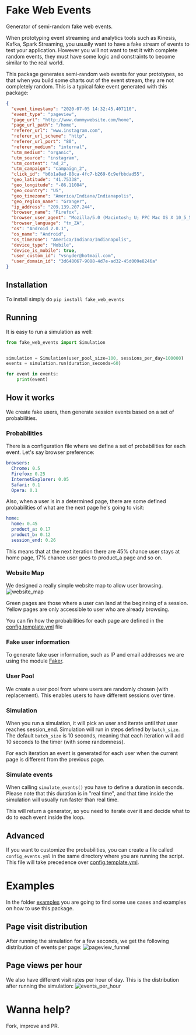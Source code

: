 # Fake Web Events

Generator of semi-random fake web events. 

When prototyping event streaming and analytics tools such as Kinesis, Kafka, Spark Streaming, you usually want to 
have a fake stream of events to test your application. However you will not want to test it with complete 
random events, they must have some logic and constraints to become similar to the real world.

This package generates semi-random web events for your prototypes, so that when you build some charts 
out of the event stream, they are not completely random. This is a typical fake event generated with this package:

```json
{
  "event_timestamp": "2020-07-05 14:32:45.407110",
  "event_type": "pageview",
  "page_url": "http://www.dummywebsite.com/home",
  "page_url_path": "/home",
  "referer_url": "www.instagram.com",
  "referer_url_scheme": "http",
  "referer_url_port": "80",
  "referer_medium": "internal",
  "utm_medium": "organic",
  "utm_source": "instagram",
  "utm_content": "ad_2",
  "utm_campaign": "campaign_2",
  "click_id": "b6b1a8ad-88ca-4fc7-b269-6c9efbbdad55",
  "geo_latitude": "41.75338",
  "geo_longitude": "-86.11084",
  "geo_country": "US",
  "geo_timezone": "America/Indiana/Indianapolis",
  "geo_region_name": "Granger",
  "ip_address": "209.139.207.244",
  "browser_name": "Firefox",
  "browser_user_agent": "Mozilla/5.0 (Macintosh; U; PPC Mac OS X 10_5_5; rv:1.9.6.20) Gecko/2012-06-06 09:24:19 Firefox/3.6.20",
  "browser_language": "tn_ZA",
  "os": "Android 2.0.1",
  "os_name": "Android",
  "os_timezone": "America/Indiana/Indianapolis",
  "device_type": "Mobile",
  "device_is_mobile": true,
  "user_custom_id": "vsnyder@hotmail.com",
  "user_domain_id": "3d648067-9088-4d7e-ad32-45d009e8246a"
}
```

## Installation
To install simply do `pip install fake_web_events`

## Running
It is easy to run a simulation as well:
```python
from fake_web_events import Simulation


simulation = Simulation(user_pool_size=100, sessions_per_day=100000)
events = simulation.run(duration_seconds=60)

for event in events:
    print(event)
```

## How it works
We create fake users, then generate session events based on a set of probabilities.

### Probabilities
There is a configuration file where we define a set of probabilities for each event. Let's say browser preference:
```yaml
browsers:
  Chrome: 0.5
  Firefox: 0.25
  InternetExplorer: 0.05
  Safari: 0.1
  Opera: 0.1
```

Also, when a user is in a determined page, there are some defined probabilities of what 
are the next page he's going to visit:
```yaml
home:
  home: 0.45
  product_a: 0.17
  product_b: 0.12
  session_end: 0.26
```
This means that at the next iteration there are 45% chance user stays at home page, 
17% chance user goes to product_a page and so on.

### Website Map
We designed a really simple website map to allow user browsing.
![website_map](assets/website_map.svg)

Green pages are those where a user can land at the beginning of a session. 
Yellow pages are only accessible to user who are already browsing.

You can fin how the probabilities for each page are defined in the 
[config.template.yml](fake_web_events/config.template.yml) file

### Fake user information
To generate fake user information, such as IP and email addresses we are using the module [Faker](https://github.com/joke2k/faker).

### User Pool
We create a user pool from where users are randomly chosen (with replacement). This enables users to have different sessions over time.

### Simulation
When you run a simulation, it will pick an user and iterate until that user reaches session_end. 
Simulation will run in steps defined by `batch_size`. The default `batch_size` is 10 seconds, meaning that 
each iteration will add 10 seconds to the timer (with some randomness).

For each iteration an event is generated for each user when the current page is different from the previous page.

### Simulate events
When calling `simulate_events()` you have to define a duration in seconds. Please note that this duration is in "real time", 
and that time inside the simulation will usually run faster than real time.

This will return a generator, so you need to iterate over it and decide what to do to each event inside the loop.

## Advanced
If you want to customize the probabilities, you can create a file called `config_events.yml` in the same 
directory where you are running the script. This file will take precedence over [config.template.yml](fake_web_events/config.template.yml).

# Examples
In the folder [examples](examples) you are going to find some use cases and examples on how to use this package.

## Page visit distribution
After running the simulation for a few seconds, we get the following distribution of events per page:
![pageview_funnel](assets/pageview_funnel.png)


## Page views per hour
We also have different visit rates per hour of day. This is the distribution after running the simulation:
![events_per_hour](assets/pageviews.gif)

# Wanna help?
Fork, improve and PR.
